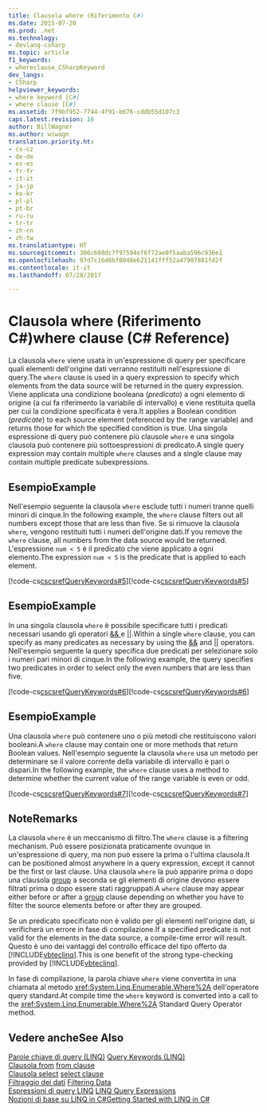 ```yaml
---
title: Clausola where (Riferimento C#)
ms.date: 2015-07-20
ms.prod: .net
ms.technology:
- devlang-csharp
ms.topic: article
f1_keywords:
- whereclause_CSharpKeyword
dev_langs:
- CSharp
helpviewer_keywords:
- where keyword [C#]
- where clause [C#]
ms.assetid: 7f9bf952-7744-4f91-b676-cddb55d107c3
caps.latest.revision: 16
author: BillWagner
ms.author: wiwagn
translation.priority.ht:
- cs-cz
- de-de
- es-es
- fr-fr
- it-it
- ja-jp
- ko-kr
- pl-pl
- pt-br
- ru-ru
- tr-tr
- zh-cn
- zh-tw
ms.translationtype: HT
ms.sourcegitcommit: 306c608dc7f97594ef6f72ae0f5aaba596c936e1
ms.openlocfilehash: 97d7c16d6bf8048e621141fff52a47907881fd2f
ms.contentlocale: it-it
ms.lasthandoff: 07/28/2017

---
```

# <a name="where-clause-c-reference"></a><span data-ttu-id="e25d5-102">Clausola where (Riferimento C#)</span><span class="sxs-lookup"><span data-stu-id="e25d5-102">where clause (C# Reference)</span></span>
<span data-ttu-id="e25d5-103">La clausola `where` viene usata in un'espressione di query per specificare quali elementi dell'origine dati verranno restituiti nell'espressione di query.</span><span class="sxs-lookup"><span data-stu-id="e25d5-103">The `where` clause is used in a query expression to specify which elements from the data source will be returned in the query expression.</span></span> <span data-ttu-id="e25d5-104">Viene applicata una condizione booleana (*predicato*) a ogni elemento di origine (a cui fa riferimento la variabile di intervallo) e viene restituita quella per cui la condizione specificata è vera.</span><span class="sxs-lookup"><span data-stu-id="e25d5-104">It applies a Boolean condition (*predicate*) to each source element (referenced by the range variable) and returns those for which the specified condition is true.</span></span> <span data-ttu-id="e25d5-105">Una singola espressione di query può contenere più clausole `where` e una singola clausola può contenere più sottoespressioni di predicato.</span><span class="sxs-lookup"><span data-stu-id="e25d5-105">A single query expression may contain multiple `where` clauses and a single clause may contain multiple predicate subexpressions.</span></span>  
  
## <a name="example"></a><span data-ttu-id="e25d5-106">Esempio</span><span class="sxs-lookup"><span data-stu-id="e25d5-106">Example</span></span>  
 <span data-ttu-id="e25d5-107">Nell'esempio seguente la clausola `where` esclude tutti i numeri tranne quelli minori di cinque.</span><span class="sxs-lookup"><span data-stu-id="e25d5-107">In the following example, the `where` clause filters out all numbers except those that are less than five.</span></span> <span data-ttu-id="e25d5-108">Se si rimuove la clausola `where`, vengono restituiti tutti i numeri dell'origine dati.</span><span class="sxs-lookup"><span data-stu-id="e25d5-108">If you remove the `where` clause, all numbers from the data source would be returned.</span></span> <span data-ttu-id="e25d5-109">L'espressione `num < 5` è il predicato che viene applicato a ogni elemento.</span><span class="sxs-lookup"><span data-stu-id="e25d5-109">The expression `num < 5` is the predicate that is applied to each element.</span></span>  
  
 <span data-ttu-id="e25d5-110">[!code-cs[cscsrefQueryKeywords#5](../../../csharp/language-reference/keywords/codesnippet/CSharp/where-clause_1.cs)]</span><span class="sxs-lookup"><span data-stu-id="e25d5-110">[!code-cs[cscsrefQueryKeywords#5](../../../csharp/language-reference/keywords/codesnippet/CSharp/where-clause_1.cs)]</span></span>  
  
## <a name="example"></a><span data-ttu-id="e25d5-111">Esempio</span><span class="sxs-lookup"><span data-stu-id="e25d5-111">Example</span></span>  
 <span data-ttu-id="e25d5-112">In una singola clausola `where` è possibile specificare tutti i predicati necessari usando gli operatori [ && ](../../../csharp/language-reference/operators/conditional-and-operator.md) e [&#124;&#124;](../../../csharp/language-reference/operators/conditional-or-operator.md).</span><span class="sxs-lookup"><span data-stu-id="e25d5-112">Within a single `where` clause, you can specify as many predicates as necessary by using the [&&](../../../csharp/language-reference/operators/conditional-and-operator.md) and [&#124;&#124;](../../../csharp/language-reference/operators/conditional-or-operator.md) operators.</span></span> <span data-ttu-id="e25d5-113">Nell'esempio seguente la query specifica due predicati per selezionare solo i numeri pari minori di cinque.</span><span class="sxs-lookup"><span data-stu-id="e25d5-113">In the following example, the query specifies two predicates in order to select only the even numbers that are less than five.</span></span>  
  
 <span data-ttu-id="e25d5-114">[!code-cs[cscsrefQueryKeywords#6](../../../csharp/language-reference/keywords/codesnippet/CSharp/where-clause_2.cs)]</span><span class="sxs-lookup"><span data-stu-id="e25d5-114">[!code-cs[cscsrefQueryKeywords#6](../../../csharp/language-reference/keywords/codesnippet/CSharp/where-clause_2.cs)]</span></span>  
  
## <a name="example"></a><span data-ttu-id="e25d5-115">Esempio</span><span class="sxs-lookup"><span data-stu-id="e25d5-115">Example</span></span>  
 <span data-ttu-id="e25d5-116">Una clausola `where` può contenere uno o più metodi che restituiscono valori booleani.</span><span class="sxs-lookup"><span data-stu-id="e25d5-116">A `where` clause may contain one or more methods that return Boolean values.</span></span> <span data-ttu-id="e25d5-117">Nell'esempio seguente la clausola `where` usa un metodo per determinare se il valore corrente della variabile di intervallo è pari o dispari.</span><span class="sxs-lookup"><span data-stu-id="e25d5-117">In the following example, the `where` clause uses a method to determine whether the current value of the range variable is even or odd.</span></span>  
  
 <span data-ttu-id="e25d5-118">[!code-cs[cscsrefQueryKeywords#7](../../../csharp/language-reference/keywords/codesnippet/CSharp/where-clause_3.cs)]</span><span class="sxs-lookup"><span data-stu-id="e25d5-118">[!code-cs[cscsrefQueryKeywords#7](../../../csharp/language-reference/keywords/codesnippet/CSharp/where-clause_3.cs)]</span></span>  
  
## <a name="remarks"></a><span data-ttu-id="e25d5-119">Note</span><span class="sxs-lookup"><span data-stu-id="e25d5-119">Remarks</span></span>  
 <span data-ttu-id="e25d5-120">La clausola `where` è un meccanismo di filtro.</span><span class="sxs-lookup"><span data-stu-id="e25d5-120">The `where` clause is a filtering mechanism.</span></span> <span data-ttu-id="e25d5-121">Può essere posizionata praticamente ovunque in un'espressione di query, ma non può essere la prima o l'ultima clausola.</span><span class="sxs-lookup"><span data-stu-id="e25d5-121">It can be positioned almost anywhere in a query expression, except it cannot be the first or last clause.</span></span> <span data-ttu-id="e25d5-122">Una clausola `where` la può apparire prima o dopo una clausola [group](../../../csharp/language-reference/keywords/group-clause.md) a seconda se gli elementi di origine devono essere filtrati prima o dopo essere stati raggruppati.</span><span class="sxs-lookup"><span data-stu-id="e25d5-122">A `where` clause may appear either before or after a [group](../../../csharp/language-reference/keywords/group-clause.md) clause depending on whether you have to filter the source elements before or after they are grouped.</span></span>  
  
 <span data-ttu-id="e25d5-123">Se un predicato specificato non è valido per gli elementi nell'origine dati, si verificherà un errore in fase di compilazione.</span><span class="sxs-lookup"><span data-stu-id="e25d5-123">If a specified predicate is not valid for the elements in the data source, a compile-time error will result.</span></span> <span data-ttu-id="e25d5-124">Questo è uno dei vantaggi del controllo efficace del tipo offerto da [!INCLUDE[vbteclinq](~/includes/vbteclinq-md.md)].</span><span class="sxs-lookup"><span data-stu-id="e25d5-124">This is one benefit of the strong type-checking provided by [!INCLUDE[vbteclinq](~/includes/vbteclinq-md.md)].</span></span>  
  
 <span data-ttu-id="e25d5-125">In fase di compilazione, la parola chiave `where` viene convertita in una chiamata al metodo <xref:System.Linq.Enumerable.Where%2A> dell'operatore query standard.</span><span class="sxs-lookup"><span data-stu-id="e25d5-125">At compile time the `where` keyword is converted into a call to the <xref:System.Linq.Enumerable.Where%2A> Standard Query Operator method.</span></span>  
  
## <a name="see-also"></a><span data-ttu-id="e25d5-126">Vedere anche</span><span class="sxs-lookup"><span data-stu-id="e25d5-126">See Also</span></span>  
 <span data-ttu-id="e25d5-127">[Parole chiave di query (LINQ)](../../../csharp/language-reference/keywords/query-keywords.md) </span><span class="sxs-lookup"><span data-stu-id="e25d5-127">[Query Keywords (LINQ)](../../../csharp/language-reference/keywords/query-keywords.md) </span></span>  
 <span data-ttu-id="e25d5-128">[Clausola from](../../../csharp/language-reference/keywords/from-clause.md) </span><span class="sxs-lookup"><span data-stu-id="e25d5-128">[from clause](../../../csharp/language-reference/keywords/from-clause.md) </span></span>  
 <span data-ttu-id="e25d5-129">[Clausola select](../../../csharp/language-reference/keywords/select-clause.md) </span><span class="sxs-lookup"><span data-stu-id="e25d5-129">[select clause](../../../csharp/language-reference/keywords/select-clause.md) </span></span>  
 <span data-ttu-id="e25d5-130">[Filtraggio dei dati](http://msdn.microsoft.com/library/cee88d0f-31aa-4c60-9452-cc122ed0057d) </span><span class="sxs-lookup"><span data-stu-id="e25d5-130">[Filtering Data](http://msdn.microsoft.com/library/cee88d0f-31aa-4c60-9452-cc122ed0057d) </span></span>  
 <span data-ttu-id="e25d5-131">[Espressioni di query LINQ](../../../csharp/programming-guide/linq-query-expressions/index.md) </span><span class="sxs-lookup"><span data-stu-id="e25d5-131">[LINQ Query Expressions](../../../csharp/programming-guide/linq-query-expressions/index.md) </span></span>  
 [<span data-ttu-id="e25d5-132">Nozioni di base su LINQ in C#</span><span class="sxs-lookup"><span data-stu-id="e25d5-132">Getting Started with LINQ in C#</span></span>](../../../csharp/programming-guide/concepts/linq/getting-started-with-linq.md)


